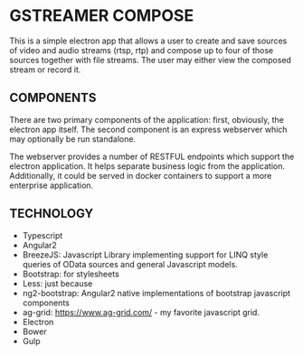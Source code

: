 # GSTREAMER COMPOSE
This is a simple electron app that allows a user to create and save sources of video and audio streams (rtsp, rtp) and compose up to four of those sources together with file streams.  The user may either view the composed stream or record it.

## COMPONENTS
There are two primary components of the application: first, obviously, the electron app itself.  The second component is an express webserver which may optionally be run standalone.

The webserver provides a number of RESTFUL endpoints which support the electron application.  It helps separate business logic from the application.  Additionally, it could be served in docker containers to support a more enterprise application.

## TECHNOLOGY

* Typescript
* Angular2
* BreezeJS: Javascript Library implementing support for LINQ style queries of OData sources and general Javascript models.
* Bootstrap: for stylesheets
* Less: just because
* ng2-bootstrap: Angular2 native implementations of bootstrap javascript components
* ag-grid: https://www.ag-grid.com/ - my favorite javascript grid.
* Electron
* Bower
* Gulp
